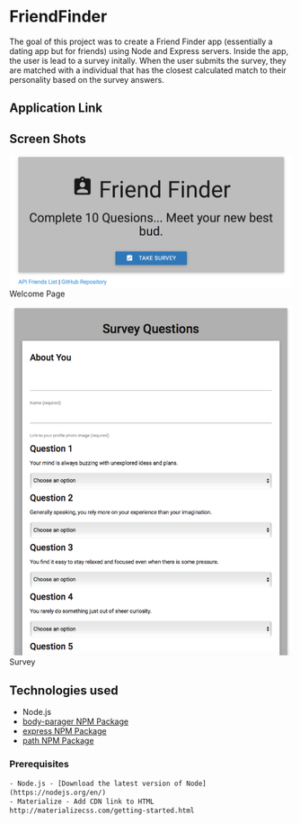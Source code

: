 # FriendFinder

The goal of this project was to create a Friend Finder app (essentially a dating app but for friends) using Node and Express servers. Inside the app, the user is lead to a survey initally. When the user submits the survey, they are matched with a individual that has the closest calculated match to their personality based on the survey answers.

## Application Link


## Screen Shots

![Screen shot](app/public/images/screenshot_1.png)
Welcome Page

![Screen shot 2](app/public/images/screenshot_2.png)
Survey

## Technologies used
- Node.js
- [body-parager NPM Package](https://www.npmjs.com/package/inquirer)
- [express NPM Package](https://www.npmjs.com/package/express)
- [path NPM Package](https://www.npmjs.com/package/path)

### Prerequisites

```
- Node.js - [Download the latest version of Node](https://nodejs.org/en/)
- Materialize - Add CDN link to HTML http://materializecss.com/getting-started.html
```